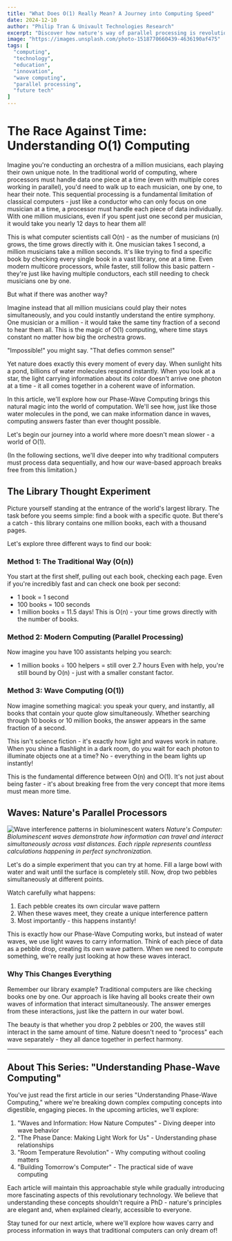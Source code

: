 ```yaml
---
title: "What Does O(1) Really Mean? A Journey into Computing Speed"
date: 2024-12-10
author: "Philip Tran & Univault Technologies Research"
excerpt: "Discover how nature's way of parallel processing is revolutionizing computing, making the impossible possible through wave-based computation."
image: "https://images.unsplash.com/photo-1518770660439-4636190af475"
tags: [
  "computing",
  "technology",
  "education",
  "innovation",
  "wave computing",
  "parallel processing",
  "future tech"
]
---
```



# The Race Against Time: Understanding O(1) Computing

Imagine you're conducting an orchestra of a million musicians, each playing their own unique note. In the traditional world of computing, where processors must handle data one piece at a time (even with multiple cores working in parallel), you'd need to walk up to each musician, one by one, to hear their note. This sequential processing is a fundamental limitation of classical computers - just like a conductor who can only focus on one musician at a time, a processor must handle each piece of data individually. With one million musicians, even if you spent just one second per musician, it would take you nearly 12 days to hear them all!

This is what computer scientists call O(n) - as the number of musicians (n) grows, the time grows directly with it. One musician takes 1 second, a million musicians take a million seconds. It's like trying to find a specific book by checking every single book in a vast library, one at a time. Even modern multicore processors, while faster, still follow this basic pattern - they're just like having multiple conductors, each still needing to check musicians one by one.

But what if there was another way?

Imagine instead that all million musicians could play their notes simultaneously, and you could instantly understand the entire symphony. One musician or a million - it would take the same tiny fraction of a second to hear them all. This is the magic of O(1) computing, where time stays constant no matter how big the orchestra grows.

"Impossible!" you might say. "That defies common sense!"

Yet nature does exactly this every moment of every day. When sunlight hits a pond, billions of water molecules respond instantly. When you look at a star, the light carrying information about its color doesn't arrive one photon at a time - it all comes together in a coherent wave of information.

In this article, we'll explore how our Phase-Wave Computing brings this natural magic into the world of computation. We'll see how, just like those water molecules in the pond, we can make information dance in waves, computing answers faster than ever thought possible.

Let's begin our journey into a world where more doesn't mean slower - a world of O(1).

(In the following sections, we'll dive deeper into why traditional computers must process data sequentially, and how our wave-based approach breaks free from this limitation.)

## The Library Thought Experiment

Picture yourself standing at the entrance of the world's largest library. The task before you seems simple: find a book with a specific quote. But there's a catch - this library contains one million books, each with a thousand pages.

Let's explore three different ways to find our book:

### Method 1: The Traditional Way (O(n))
You start at the first shelf, pulling out each book, checking each page. Even if you're incredibly fast and can check one book per second:
- 1 book = 1 second
- 100 books = 100 seconds
- 1 million books = 11.5 days!
This is O(n) - your time grows directly with the number of books.

### Method 2: Modern Computing (Parallel Processing)
Now imagine you have 100 assistants helping you search:
- 1 million books ÷ 100 helpers = still over 2.7 hours
Even with help, you're still bound by O(n) - just with a smaller constant factor.

### Method 3: Wave Computing (O(1))
Now imagine something magical: you speak your query, and instantly, all books that contain your quote glow simultaneously. Whether searching through 10 books or 10 million books, the answer appears in the same fraction of a second.

This isn't science fiction - it's exactly how light and waves work in nature. When you shine a flashlight in a dark room, do you wait for each photon to illuminate objects one at a time? No - everything in the beam lights up instantly!

This is the fundamental difference between O(n) and O(1). It's not just about being faster - it's about breaking free from the very concept that more items must mean more time.

## Waves: Nature's Parallel Processors

![Wave interference patterns in bioluminescent waters](https://images.unsplash.com/photo-1551244072-5d12893278ab?auto=format&fit=crop&q=80)
*Nature's Computer: Bioluminescent waves demonstrate how information can travel and interact simultaneously across vast distances. Each ripple represents countless calculations happening in perfect synchronization.*

Let's do a simple experiment that you can try at home. Fill a large bowl with water and wait until the surface is completely still. Now, drop two pebbles simultaneously at different points.

Watch carefully what happens:
1. Each pebble creates its own circular wave pattern
2. When these waves meet, they create a unique interference pattern
3. Most importantly - this happens instantly!

This is exactly how our Phase-Wave Computing works, but instead of water waves, we use light waves to carry information. Think of each piece of data as a pebble drop, creating its own wave pattern. When we need to compute something, we're really just looking at how these waves interact.

### Why This Changes Everything
Remember our library example? Traditional computers are like checking books one by one. Our approach is like having all books create their own waves of information that interact simultaneously. The answer emerges from these interactions, just like the pattern in our water bowl.

The beauty is that whether you drop 2 pebbles or 200, the waves still interact in the same amount of time. Nature doesn't need to "process" each wave separately - they all dance together in perfect harmony.

---

## About This Series: "Understanding Phase-Wave Computing"

You've just read the first article in our series "Understanding Phase-Wave Computing," where we're breaking down complex computing concepts into digestible, engaging pieces. In the upcoming articles, we'll explore:

1. "Waves and Information: How Nature Computes" - Diving deeper into wave behavior
2. "The Phase Dance: Making Light Work for Us" - Understanding phase relationships
3. "Room Temperature Revolution" - Why computing without cooling matters
4. "Building Tomorrow's Computer" - The practical side of wave computing

Each article will maintain this approachable style while gradually introducing more fascinating aspects of this revolutionary technology. We believe that understanding these concepts shouldn't require a PhD - nature's principles are elegant and, when explained clearly, accessible to everyone.

Stay tuned for our next article, where we'll explore how waves carry and process information in ways that traditional computers can only dream of!